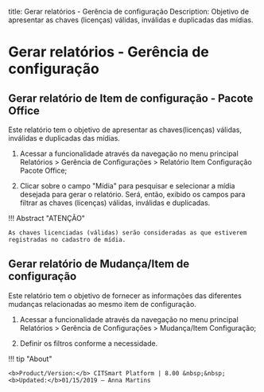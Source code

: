 title: Gerar relatórios - Gerência de configuração
Description: Objetivo de apresentar as chaves (licenças) válidas, inválidas e duplicadas das mídias.
# Gerar relatórios - Gerência de configuração

Gerar relatório de Item de configuração - Pacote Office
-----------------------------------------------------------

Este relatório tem o objetivo de apresentar as chaves(licenças) válidas,
inválidas e duplicadas das mídias.

1.  Acessar a funcionalidade através da navegação no menu principal Relatórios
    \> Gerência de Configurações \> Relatório Item Configuração Pacote Office;

2.  Clicar sobre o campo "Mídia" para pesquisar e selecionar a mídia desejada
    para gerar o relatório. Será, então, exibido os campos para filtrar as
    chaves (licenças) válidas, inválidas e duplicadas.

!!! Abstract "ATENÇÃO"

    As chaves licenciadas (válidas) serão consideradas as que estiverem
    registradas no cadastro de mídia.  

Gerar relatório de Mudança/Item de configuração
---------------------------------------------------

Este relatório tem o objetivo de fornecer as informações das diferentes
mudanças relacionadas ao mesmo item de configuração.

1.  Acessar a funcionalidade através da navegação no menu principal Relatórios
    \> Gerência de Configurações \> Mudança/Item Configuração;

2.  Definir os filtros conforme a necessidade.


!!! tip "About"

    <b>Product/Version:</b> CITSmart Platform | 8.00 &nbsp;&nbsp;
    <b>Updated:</b>01/15/2019 – Anna Martins
